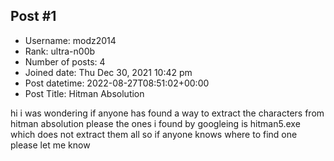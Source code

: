 ## Post #1
- Username: modz2014
- Rank: ultra-n00b
- Number of posts: 4
- Joined date: Thu Dec 30, 2021 10:42 pm
- Post datetime: 2022-08-27T08:51:02+00:00
- Post Title: Hitman Absolution

hi i was wondering if anyone has found a way to extract the characters from hitman absolution please the ones i found by googleing is hitman5.exe which does not extract them all so if anyone knows where to find one please let me know
